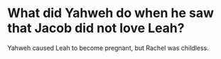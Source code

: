 # What did Yahweh do when he saw that Jacob did not love Leah?

Yahweh caused Leah to become pregnant, but Rachel was childless.

